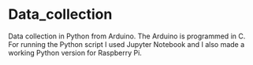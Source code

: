 # Data_collection
Data collection in Python from Arduino. The Arduino is programmed in C. For running the Python script I used Jupyter Notebook and I also made a working Python version for Raspberry Pi.
